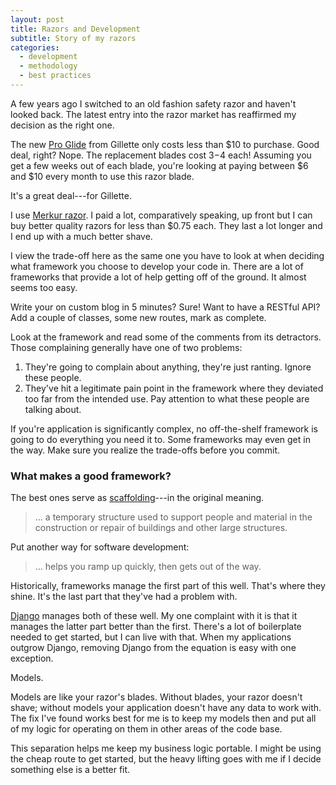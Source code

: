 ```yaml
---
layout: post
title: Razors and Development
subtitle: Story of my razors
categories:
  - development
  - methodology
  - best practices
---
```

A few years ago I switched to an old fashion safety razor and haven't looked
back.  The latest entry into the razor market has reaffirmed my decision as the
right one.

The new [Pro Glide][] from Gillette only costs less than $10 to purchase.  Good
deal, right?  Nope.  The replacement blades cost $3-$4 each!  Assuming you get
a few weeks out of each blade, you're looking at paying between $6 and $10
every month to use this razor blade.

It's a great deal---for Gillette.

I use [Merkur razor][].  I paid a lot, comparatively speaking, up front but I
can buy better quality razors for less than $0.75 each.  They last a lot longer
and I end up with a much better shave.

I view the trade-off here as the same one you have to look at when deciding
what framework you choose to develop your code in.  There are a lot of
frameworks that provide a lot of help getting off of the ground.  It almost
seems too easy.

Write your on custom blog in 5 minutes?  Sure!  Want to have a RESTful API?
Add a couple of classes, some new routes, mark as complete.

Look at the framework and read some of the comments from its detractors.  Those
complaining generally have one of two problems:

1. They're going to complain about anything, they're just ranting.  Ignore
   these people.
2. They've hit a legitimate pain point in the framework where they deviated too
   far from the intended use.  Pay attention to what these people are talking
   about.

If you're application is significantly complex, no off-the-shelf framework is
going to do everything you need it to.  Some frameworks may even get in the
way.  Make sure you realize the trade-offs before you commit.


### What makes a good framework?

The best ones serve as [scaffolding][]---in the original meaning.

> ... a temporary structure used to support people and material in the
> construction or repair of buildings and other large structures.

Put another way for software development:

> ... helps you ramp up quickly, then gets out of the way.

Historically, frameworks manage the first part of this well.  That's where
they shine.  It's the last part that they've had a problem with.

[Django][] manages both of these well.  My one complaint with it is that it
manages the latter part better than the first.  There's a lot of boilerplate
needed to get started, but I can live with that.  When my applications outgrow
Django, removing Django from the equation is easy with one exception.

Models.

Models are like your razor's blades.  Without blades, your razor doesn't shave;
without models your application doesn't have any data to work with.  The fix
I've found works best for me is to keep my models then and put all of my logic
for operating on them in other areas of the code base.

This separation helps me keep my business logic portable.  I might be using the
cheap route to get started, but the heavy lifting goes with me if I decide
something else is a better fit.


[Pro Glide]: http://www.amazon.com/dp/B003983HRI/
[Merkur razor]: http://www.amazon.com/dp/B0028FNNI6/
[scaffolding]: http://en.wikipedia.org/wiki/Scaffolding
[Django]: http://www.djangoproject.com/
